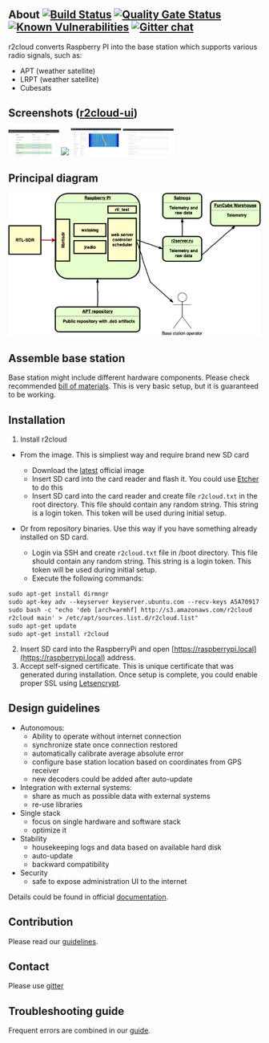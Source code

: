 ## About [![Build Status](https://travis-ci.org/dernasherbrezon/r2cloud.svg?branch=master)](https://travis-ci.org/dernasherbrezon/r2cloud) [![Quality Gate Status](https://sonarcloud.io/api/project_badges/measure?project=ru.r2cloud%3Ar2cloud&metric=alert_status)](https://sonarcloud.io/dashboard?id=ru.r2cloud%3Ar2cloud) [![Known Vulnerabilities](https://snyk.io/test/github/dernasherbrezon/r2cloud/badge.svg)](https://snyk.io/test/github/dernasherbrezon/r2cloud) [![Gitter chat](https://badges.gitter.im/gitterHQ/gitter.png)](https://gitter.im/r2cloud/Lobby)

r2cloud converts Raspberry PI into the base station which supports various radio signals, such as:

  - APT (weather satellite)
  - LRPT (weather satellite)
  - Cubesats 
 
## Screenshots ([r2cloud-ui](https://github.com/dernasherbrezon/r2cloud-ui)) 

<img src="https://github.com/dernasherbrezon/r2cloud/raw/master/docs/screen1.png" width="20%">&nbsp;<img src="https://github.com/dernasherbrezon/r2cloud/raw/master/docs/screen2.png" width="20%">&nbsp;<img src="https://github.com/dernasherbrezon/r2cloud/raw/master/docs/screen3.png" width="20%">&nbsp;<img src="https://github.com/dernasherbrezon/r2cloud/raw/master/docs/screen4.png" width="20%">
 
## Principal diagram

![diagram](docs/diagram.png)

## Assemble base station

Base station might include different hardware components. Please check recommended [bill of materials](https://github.com/dernasherbrezon/r2cloud/wiki/Bill-of-materials). This is very basic setup, but it is guaranteed to be working.

## Installation 

1. Install r2cloud
  - From the image. This is simpliest way and require brand new SD card
    - Download the [latest](https://s3.amazonaws.com/r2cloud/dist/image_2019-11-09-r2cloud-lite.zip) official image
    - Insert SD card into the card reader and flash it. You could use [Etcher](https://etcher.io) to do this
    - Insert SD card into the card reader and create file ```r2cloud.txt``` in the root directory. This file should contain any random string. This string is a login token. This token will be used during initial setup.
  
  - Or from repository binaries. Use this way if you have something already installed on SD card.
    - Login via SSH and create ```r2cloud.txt``` file in /boot directory. This file should contain any random string. This string is a login token. This token will be used during initial setup.
    - Execute the following commands:
```
sudo apt-get install dirmngr
sudo apt-key adv --keyserver keyserver.ubuntu.com --recv-keys A5A70917
sudo bash -c "echo 'deb [arch=armhf] http://s3.amazonaws.com/r2cloud r2cloud main' > /etc/apt/sources.list.d/r2cloud.list"
sudo apt-get update
sudo apt-get install r2cloud
```   
2. Insert SD card into the RaspberryPi and open [https://raspberrypi.local](https://raspberrypi.local) address.
3. Accept self-signed certificate. This is unique certificate that was generated during installation. Once setup is complete, you could enable proper SSL using [Letsencrypt](https://letsencrypt.org). 

## Design guidelines

  - Autonomous:
    - Ability to operate without internet connection
    - synchronize state once connection restored
    - automatically calibrate average absolute error
    - configure base station location based on coordinates from GPS receiver
    - new decoders could be added after auto-update
  - Integration with external systems:
    - share as much as possible data with external systems
    - re-use libraries
  - Single stack
    - focus on single hardware and software stack
    - optimize it
  - Stability
    - housekeeping logs and data based on available hard disk
    - auto-update
    - backward compatibility
  - Security
    - safe to expose administration UI to the internet
   
Details could be found in official [documentation](https://github.com/dernasherbrezon/r2cloud/wiki/Features).

## Contribution

Please read our [guidelines](https://github.com/dernasherbrezon/r2cloud/wiki/Contribution).

## Contact

Please use [gitter](https://gitter.im/r2cloud/Lobby)

## Troubleshooting guide

Frequent errors are combined in our [guide](https://github.com/dernasherbrezon/r2cloud/wiki/Troubleshooting-guide).

